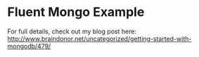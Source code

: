﻿Fluent Mongo Example
====================

For full details, check out my blog post here: http://www.braindonor.net/uncategorized/getting-started-with-mongodb/479/ ‎
